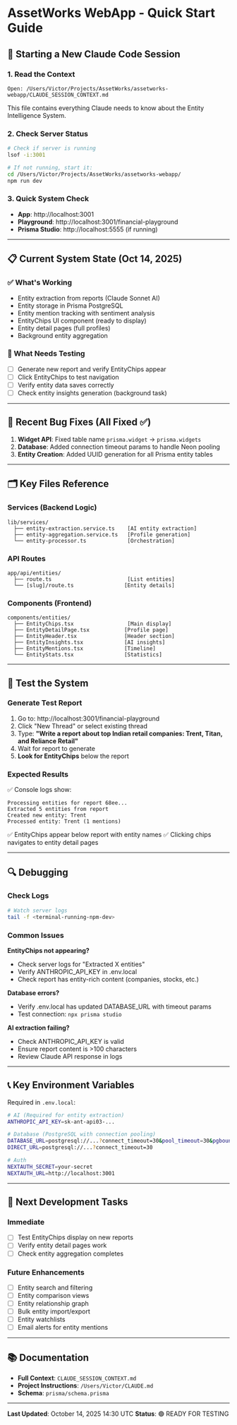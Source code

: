 # AssetWorks WebApp - Quick Start Guide

## 🚀 Starting a New Claude Code Session

### 1. Read the Context
```
Open: /Users/Victor/Projects/AssetWorks/assetworks-webapp/CLAUDE_SESSION_CONTEXT.md
```
This file contains everything Claude needs to know about the Entity Intelligence System.

### 2. Check Server Status
```bash
# Check if server is running
lsof -i:3001

# If not running, start it:
cd /Users/Victor/Projects/AssetWorks/assetworks-webapp/
npm run dev
```

### 3. Quick System Check
- **App**: http://localhost:3001
- **Playground**: http://localhost:3001/financial-playground
- **Prisma Studio**: http://localhost:5555 (if running)

---

## 📋 Current System State (Oct 14, 2025)

### ✅ What's Working
- Entity extraction from reports (Claude Sonnet AI)
- Entity storage in Prisma PostgreSQL
- Entity mention tracking with sentiment analysis
- EntityChips UI component (ready to display)
- Entity detail pages (full profiles)
- Background entity aggregation

### 🧪 What Needs Testing
- [ ] Generate new report and verify EntityChips appear
- [ ] Click EntityChips to test navigation
- [ ] Verify entity data saves correctly
- [ ] Check entity insights generation (background task)

---

## 🐛 Recent Bug Fixes (All Fixed ✅)

1. **Widget API**: Fixed table name `prisma.widget` → `prisma.widgets`
2. **Database**: Added connection timeout params to handle Neon pooling
3. **Entity Creation**: Added UUID generation for all Prisma entity tables

---

## 🗂️ Key Files Reference

### Services (Backend Logic)
```
lib/services/
  ├── entity-extraction.service.ts    [AI entity extraction]
  ├── entity-aggregation.service.ts   [Profile generation]
  └── entity-processor.ts             [Orchestration]
```

### API Routes
```
app/api/entities/
  ├── route.ts                        [List entities]
  └── [slug]/route.ts                [Entity details]
```

### Components (Frontend)
```
components/entities/
  ├── EntityChips.tsx                 [Main display]
  ├── EntityDetailPage.tsx           [Profile page]
  ├── EntityHeader.tsx               [Header section]
  ├── EntityInsights.tsx             [AI insights]
  ├── EntityMentions.tsx             [Timeline]
  └── EntityStats.tsx                [Statistics]
```

---

## 🧪 Test the System

### Generate Test Report
1. Go to: http://localhost:3001/financial-playground
2. Click "New Thread" or select existing thread
3. Type: **"Write a report about top Indian retail companies: Trent, Titan, and Reliance Retail"**
4. Wait for report to generate
5. **Look for EntityChips** below the report

### Expected Results
✅ Console logs show:
```
Processing entities for report 68ee...
Extracted 5 entities from report
Created new entity: Trent
Processed entity: Trent (1 mentions)
```

✅ EntityChips appear below report with entity names
✅ Clicking chips navigates to entity detail pages

---

## 🔍 Debugging

### Check Logs
```bash
# Watch server logs
tail -f <terminal-running-npm-dev>
```

### Common Issues

**EntityChips not appearing?**
- Check server logs for "Extracted X entities"
- Verify ANTHROPIC_API_KEY in .env.local
- Check report has entity-rich content (companies, stocks, etc.)

**Database errors?**
- Verify .env.local has updated DATABASE_URL with timeout params
- Test connection: `npx prisma studio`

**AI extraction failing?**
- Check ANTHROPIC_API_KEY is valid
- Ensure report content is >100 characters
- Review Claude API response in logs

---

## 📞 Key Environment Variables

Required in `.env.local`:
```bash
# AI (Required for entity extraction)
ANTHROPIC_API_KEY=sk-ant-api03-...

# Database (PostgreSQL with connection pooling)
DATABASE_URL=postgresql://...?connect_timeout=30&pool_timeout=30&pgbouncer=true
DIRECT_URL=postgresql://...?connect_timeout=30

# Auth
NEXTAUTH_SECRET=your-secret
NEXTAUTH_URL=http://localhost:3001
```

---

## 🎯 Next Development Tasks

### Immediate
- [ ] Test EntityChips display on new reports
- [ ] Verify entity detail pages work
- [ ] Check entity aggregation completes

### Future Enhancements
- [ ] Entity search and filtering
- [ ] Entity comparison views
- [ ] Entity relationship graph
- [ ] Bulk entity import/export
- [ ] Entity watchlists
- [ ] Email alerts for entity mentions

---

## 📚 Documentation

- **Full Context**: `CLAUDE_SESSION_CONTEXT.md`
- **Project Instructions**: `/Users/Victor/CLAUDE.md`
- **Schema**: `prisma/schema.prisma`

---

**Last Updated**: October 14, 2025 14:30 UTC
**Status**: 🟢 READY FOR TESTING
